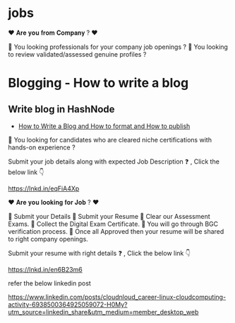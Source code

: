 # jobs

❤️ 𝐀𝐫𝐞 𝐲𝐨𝐮 𝐟𝐫𝐨𝐦 𝐂𝐨𝐦𝐩𝐚𝐧𝐲 ? ❤️

🎯 You looking professionals for your company job openings ?
🎯 You looking to review validated/assessed genuine profiles ?
# Blogging - How to write a blog

## Write blog in HashNode 

- [How to Write a Blog and How to format and How to publish ](hash-node-blogging-howto-v1.0.pdf)


🎯 You looking for candidates who are cleared niche certifications with hands-on experience ?

Submit your job details along with expected Job Description ❓ , Click the below link 👇

https://lnkd.in/eqFiA4Xp


❤️ 𝐀𝐫𝐞 𝐲𝐨𝐮 𝐥𝐨𝐨𝐤𝐢𝐧𝐠 𝐟𝐨𝐫 𝐉𝐨𝐛 ? ❤️

🎯 Submit your Details
🎯 Submit your Resume
🎯 Clear our Assessment Exams.
🎯 Collect the Digital Exam Certificate.
🎯 You will go through BGC verification process.
🎯 Once all Approved then your resume will be shared to right company openings.

Submit your resume with right details ❓ , Click the below link 👇

https://lnkd.in/en6B23m6

refer the below linkedin post

https://www.linkedin.com/posts/cloudnloud_career-linux-cloudcomputing-activity-6938500364925059072-H0My?utm_source=linkedin_share&utm_medium=member_desktop_web

